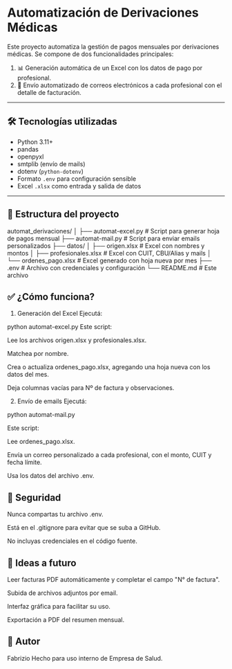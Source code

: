 # Automatización de Derivaciones Médicas

Este proyecto automatiza la gestión de pagos mensuales por derivaciones médicas. Se compone de dos funcionalidades principales:

1. 📊 Generación automática de un Excel con los datos de pago por profesional.
2. 📧 Envío automatizado de correos electrónicos a cada profesional con el detalle de facturación.

---

## 🛠️ Tecnologías utilizadas

- Python 3.11+
- pandas
- openpyxl
- smtplib (envío de mails)
- dotenv (`python-dotenv`)
- Formato `.env` para configuración sensible
- Excel `.xlsx` como entrada y salida de datos

---

## 📁 Estructura del proyecto

automat_derivaciones/
│
├── automat-excel.py # Script para generar hoja de pagos mensual
├── automat-mail.py # Script para enviar emails personalizados
├── datos/
│ ├── origen.xlsx # Excel con nombres y montos
│ ├── profesionales.xlsx # Excel con CUIT, CBU/Alias y mails
│ └── ordenes_pago.xlsx # Excel generado con hoja nueva por mes
├── .env # Archivo con credenciales y configuración
└── README.md # Este archivo


✅ ¿Cómo funciona?
---

1. Generación del Excel
Ejecutá:

python automat-excel.py
Este script:

Lee los archivos origen.xlsx y profesionales.xlsx.

Matchea por nombre.

Crea o actualiza ordenes_pago.xlsx, agregando una hoja nueva con los datos del mes.

Deja columnas vacías para Nº de factura y observaciones.

2. Envío de emails
Ejecutá:

python automat-mail.py

Este script:

Lee ordenes_pago.xlsx.

Envía un correo personalizado a cada profesional, con el monto, CUIT y fecha límite.

Usa los datos del archivo .env.


🔐 Seguridad
---

Nunca compartas tu archivo .env.

Está en el .gitignore para evitar que se suba a GitHub.

No incluyas credenciales en el código fuente.


🧠 Ideas a futuro
---

Leer facturas PDF automáticamente y completar el campo "N° de factura".

Subida de archivos adjuntos por email.

Interfaz gráfica para facilitar su uso.

Exportación a PDF del resumen mensual.


🤟 Autor
---
Fabrizio
Hecho para uso interno de Empresa de Salud.


